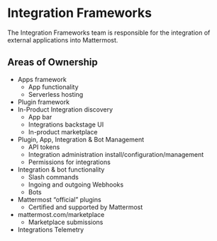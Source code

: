 # Integration Frameworks

The Integration Frameworks team is responsible for the integration of external applications into Mattermost. 

## Areas of Ownership
- Apps framework
  - App functionality
  -  Serverless hosting
- Plugin framework
- In-Product Integration discovery
  - App bar
  - Integrations backstage UI
  - In-product marketplace
- Plugin, App, Integration & Bot Management
  - API tokens
  - Integration administration install/configuration/management
  - Permissions for integrations
- Integration & bot functionality
  - Slash commands
  - Ingoing and outgoing Webhooks
  - Bots 
- Mattermost “official” plugins
  - Certified and supported by Mattermost
- mattermost.com/marketplace
  - Marketplace submissions
- Integrations Telemetry
